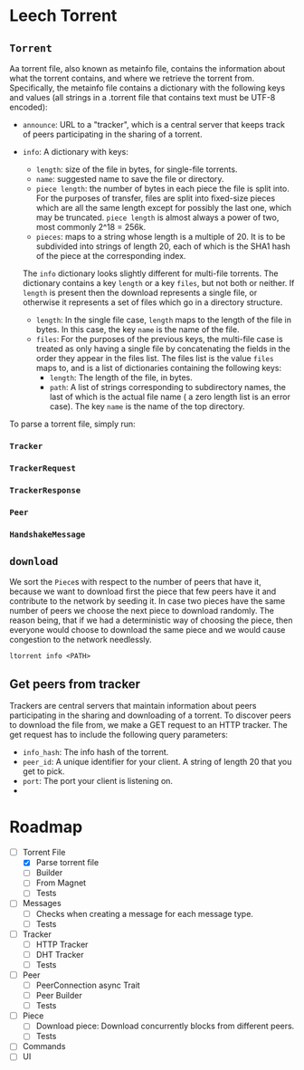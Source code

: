 # Leech Torrent

## `Torrent`

Aa torrent file, also known as metainfo file, contains the information about what the torrent contains, and where we
retrieve the torrent from. Specifically, the metainfo file contains a dictionary with the following keys and values (all
strings in a .torrent file that contains text must be UTF-8 encoded):

- `announce`: URL to a "tracker", which is a central server that keeps track of peers participating in the sharing of
  a torrent.
- `info`: A dictionary with keys:
    - `length`: size of the file in bytes, for single-file torrents.
    - `name`: suggested name to save the file or directory.
    - `piece length`: the number of bytes in each piece the file is split into. For the purposes of transfer, files
      are split into fixed-size pieces which are all the same length except for possibly the last one, which may be
      truncated. `piece length` is almost always a power of two, most commonly 2^18 = 256k.
    - `pieces`: maps to a string whose length is a multiple of 20. It is to be subdivided into strings of length 20,
      each of which is the SHA1 hash of the piece at the corresponding index.

  The `info` dictionary looks slightly different for multi-file torrents. The dictionary contains a key `length` or
  a key `files`, but not both or neither. If `length` is present then the download represents a single file, or
  otherwise it represents a set of files which go in a directory structure.
    - `length`: In the single file case, `length` maps to the length of the file in bytes. In this case, the
      key `name` is the name of the file.
    - `files`: For the purposes of the previous keys, the multi-file case is treated as only having a single file by
      concatenating the fields in the order they appear in the files list. The files list is the value `files` maps
      to, and is a list of dictionaries containing the following keys:
        - `length`: The length of the file, in bytes.
        - `path`: A list of strings corresponding to subdirectory names, the last of which is the actual file name (
          a zero length list is an error case). The key `name` is the name of the top directory.

To parse a torrent file, simply run:

### `Tracker`

### `TrackerRequest`

### `TrackerResponse`

### `Peer`

### `HandshakeMessage`

## `download`

We sort the `Piece`s with respect to the number of peers that have it, because we want to download first the piece
that few peers have it and contribute to the network by seeding it. In case two pieces have the same number of peers
we choose the next piece to download randomly. The reason being, that if we had a deterministic way of choosing the
piece, then everyone would choose to download the same piece and we would cause congestion to the network needlessly.

```shell
ltorrent info <PATH>
```

## Get peers from tracker

Trackers are central servers that maintain information about peers participating in the sharing and downloading of a
torrent. To discover peers to download the file from, we make a GET request to an HTTP tracker. The get request has to
include the following query parameters:

- `info_hash`: The info hash of the torrent.
- `peer_id`: A unique identifier for your client. A string of length 20 that you get to pick.
- `port`: The port your client is listening on.
-

# Roadmap

- [ ] Torrent File
    - [x] Parse torrent file
    - [ ] Builder
    - [ ] From Magnet
    - [ ] Tests
- [ ] Messages
    - [ ] Checks when creating a message for each message type.
    - [ ] Tests
- [ ] Tracker
    - [ ] HTTP Tracker
    - [ ] DHT Tracker
    - [ ] Tests
- [ ] Peer
    - [ ] PeerConnection async Trait
    - [ ] Peer Builder
    - [ ] Tests
- [ ] Piece
    - [ ] Download piece: Download concurrently blocks from different peers.
    - [ ] Tests
- [ ] Commands
- [ ] UI